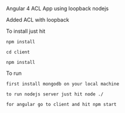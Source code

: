 
Angular 4 ACL App using loopback nodejs

Added ACL with loopback


To install just hit
    
    npm install 
    
    cd client 

    npm install
    
To run

    first install mongodb on your local machine 
    
    to run nodejs server just hit node ./
    
    for angular go to client and hit npm start

